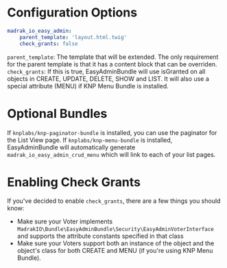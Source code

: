 Configuration Options
=======================

```yaml
madrak_io_easy_admin:
    parent_template: 'layout.html.twig'
    check_grants: false
```

```parent_template```: The template that will be extended. The only requirement for the parent template is that it has a content block that can be overriden.
```check_grants```: If this is true, EasyAdminBundle will use isGranted on all objects in CREATE, UPDATE, DELETE, SHOW and LIST. It will also use a special attribute (MENU) if KNP Menu Bundle is installed.

Optional Bundles
=======================

If ```knplabs/knp-paginator-bundle``` is installed, you can use the paginator for the List View page.
If ```knplabs/knp-menu-bundle``` is installed, EasyAdminBundle will automatically generate ```madrak_io_easy_admin_crud_menu``` which will link to each of your list pages.

Enabling Check Grants
=======================

If you've decided to enable ```check_grants```, there are a few things you should know:

* Make sure your Voter implements ```MadrakIO\Bundle\EasyAdminBundle\Security\EasyAdminVoterInterface``` and supports the attribute constants specified in that class
* Make sure your Voters support both an instance of the object and the object's class for both CREATE and MENU (if you're using KNP Menu Bundle). 